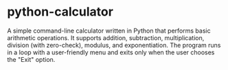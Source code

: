 # python-calculator
A simple command-line calculator written in Python that performs basic arithmetic operations. It supports addition, subtraction, multiplication, division (with zero-check), modulus, and exponentiation. The program runs in a loop with a user-friendly menu and exits only when the user chooses the "Exit" option.
